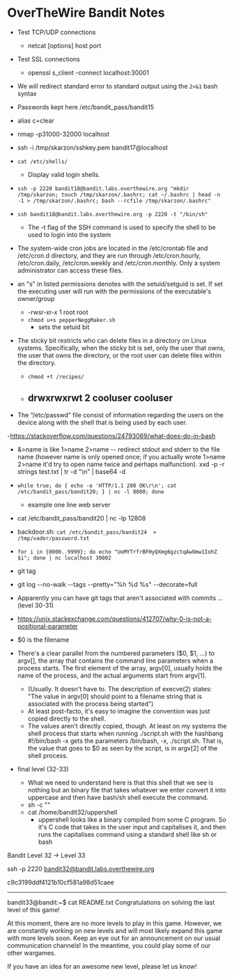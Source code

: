 # OverTheWire Bandit Notes

- Test TCP/UDP connections
  - netcat [options] host port
- Test SSL connections
  - openssl s_client -connect localhost:30001
- We will redirect standard error to standard output using the `2>&1` bash syntax
- Passwords kept here /etc/bandit_pass/bandit15 
- alias c=clear
- nmap -p31000-32000 localhost
- ssh -i /tmp/skarzon/sshkey.pem bandit17@localhost
- `cat /etc/shells/`
  - Display valid login shells. 
- `ssh -p 2220 bandit18@bandit.labs.overthewire.org "mkdir /tmp/skarzon; touch /tmp/skarzon/.bashrc; cat ~/.bashrc | head -n -1 > /tmp/skarzon/.bashrc; bash --rcfile /tmp/skarzon/.bashrc"`
- `ssh bandit18@bandit.labs.overthewire.org -p 2220 -t "/bin/sh"`
  - The -t flag of the SSH command is used to specify the shell to be used to login into the system

- The system-wide cron jobs are located in the /etc/crontab file and /etc/cron.d directory, and they are run through /etc/cron.hourly, /etc/cron.daily, /etc/cron.weekly and /etc/cron.monthly. Only a system administrator can access these files.

- an "s" in listed permissions denotes with the setuid/setguid is set. If set the executing user will run with the permissions of the executable's owner/group
  - -rwsr-xr-x 1 root root
  - `chmod u+s pepperNeggMaker.sh`
    - sets the setuid bit
- The sticky bit restricts who can delete files in a directory on Linux systems. Specifically, when the sticky bit is set, only the user that owns, the user that owns the directory, or the root user can delete files within the directory.
  - `chmod +t /recipes/`
  - drwxrwxrwt 2 cooluser cooluser
    - 

- The “/etc/passwd” file consist of information regarding the users on the device along with the shell that is being used by each user.


-https://stackoverflow.com/questions/24793069/what-does-do-in-bash
  - &>name is like 1>name 2>name -- redirect stdout and stderr to the file name (however name is only opened once; if you actually wrote 1>name 2>name it'd try to open name twice and perhaps malfunction).
xxd -p -r
strings test.txt | tr -d "\n" | base64 -d


- `while true; do { echo -e 'HTTP/1.1 200 OK\r\n'; cat /etc/bandit_pass/bandit20; } | nc -l 8080; done`
  - example one line web server
- cat /etc/bandit_pass/bandit20 | nc -lp 12808
- backdoor.sh: `cat /etc/bandit_pass/bandit24  > /tmp/vader/password.txt`  

- `for i in {0000..9999}; do echo "UoMYTrfrBFHyQXmg6gzctqAwOmw1IohZ $i"; done | nc localhost 30002`

- git tag
- git log --no-walk --tags --pretty="%h %d %s" --decorate=full
- Apparently you can have git tags that aren't associated with commits ...(level 30-31)

- https://unix.stackexchange.com/questions/412707/why-0-is-not-a-positional-parameter
- $0 is the filename
- There's a clear parallel from the numbered parameters ($0, $1, ...) to argv[], the array that contains the command line parameters when a process starts. The first element of the array, argv[0], usually holds the name of the process, and the actual arguments start from argv[1].
  - (Usually. It doesn't have to. The description of execve(2) states: "The value in argv[0] should point to a filename string that is associated with the process being started")
  - At least post-facto, it's easy to imagine the convention was just copied directly to the shell.
  - The values aren't directly copied, though. At least on my systems the shell process that starts when running ./script.sh with the hashbang #!/bin/bash -x gets the parameters /bin/bash, -x, ./script.sh. That is, the value that goes to $0 as seen by the script, is in argv[2] of the shell process.

- final level (32-33)
  - What we need to understand here is that this shell that we see is nothing but an binary file that takes whatever we enter convert it into uppercase and then have bash/sh shell execute the command.
  - sh -c "<capitalised-user-input>"
  - cat /home/bandit32/uppershell
    - uppershell looks like a binary compiled from some C program. So it's C code that takes in the user input and capitalises it, and then runs the capitalises command using a standard shell like sh or bash

Bandit Level 32 → Level 33

ssh -p 2220 bandit32@bandit.labs.overthewire.org

c9c3199ddf4121b10cf581a98d51caee

----

bandit33@bandit:~$ cat README.txt
Congratulations on solving the last level of this game!

At this moment, there are no more levels to play in this game. However, we are constantly working
on new levels and will most likely expand this game with more levels soon.
Keep an eye out for an announcement on our usual communication channels!
In the meantime, you could play some of our other wargames.

If you have an idea for an awesome new level, please let us know!